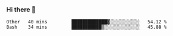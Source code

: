 ### Hi there 👋

<!--START_SECTION:waka-->
```text
Other   40 mins         █████████████▓░░░░░░░░░░░   54.12 % 
Bash    34 mins         ███████████▒░░░░░░░░░░░░░   45.88 % 
```
<!--END_SECTION:waka-->

<!--
**arlenxuzj/arlenxuzj** is a ✨ _special_ ✨ repository because its `README.md` (this file) appears on your GitHub profile.

Here are some ideas to get you started:

- 🔭 I’m currently working on ...
- 🌱 I’m currently learning ...
- 👯 I’m looking to collaborate on ...
- 🤔 I’m looking for help with ...
- 💬 Ask me about ...
- 📫 How to reach me: ...
- 😄 Pronouns: ...
- ⚡ Fun fact: ...
-->
